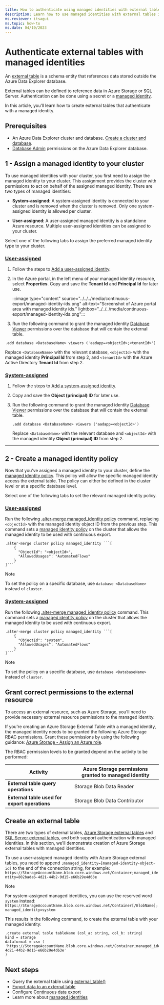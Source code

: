 ```yaml
---
title: How to authenticate using managed identities with external tables in Azure Data Explorer
description: Learn how to use managed identities with external tables in Azure Data Explorer cluster.
ms.reviewer: itsagui
ms.topic: how-to
ms.date: 04/19/2023
---
```


# Authenticate external tables with managed identities

An [external table](kusto/query/schema-entities/externaltables.md) is a schema entity that references data stored outside the Azure Data Explorer database.

External tables can be defined to reference data in Azure Storage or SQL Server. Authentication can be done using a secret or a [managed identity](managed-identities-overview.md).

In this article, you'll learn how to create external tables that authenticate with a managed identity.

## Prerequisites

* An Azure Data Explorer cluster and database. [Create a cluster and database](../../../create-cluster-database-portal.md).
* [Database Admin](../access-control/role-based-access-control.md) permissions on the Azure Data Explorer database.

## 1 - Assign a managed identity to your cluster

To use managed identities with your cluster, you first need to assign the managed identity to your cluster. This assignment provides the cluster with permissions to act on behalf of the assigned managed identity. There are two types of managed identities:

* **System-assigned**: A system-assigned identity is connected to your cluster and is removed when the cluster is removed. Only one system-assigned identity is allowed per cluster.

* **User-assigned**: A user-assigned managed identity is a standalone Azure resource. Multiple user-assigned identities can be assigned to your cluster.

Select one of the following tabs to assign the preferred managed identity type to your cluster.

### [User-assigned](#tab/user-assigned)

1. Follow the steps to [Add a user-assigned identity](../../../configure-managed-identities-cluster.md#add-a-user-assigned-identity).

1. In the Azure portal, in the left menu of your managed identity resource, select **Properties**. Copy and save the **Tenant Id** and **Principal Id** for later use.

    :::image type="content" source="../../../media/continuous-export/managed-identity-ids.png" alt-text="Screenshot of Azure portal area with managed identity ids." lightbox="../../../media/continuous-export/managed-identity-ids.png":::

1. Run the following command to grant the managed identity [Database Viewer](../access-control/role-based-access-control.md) permissions over the database that will contain the external table.

```kusto
.add database <DatabaseName> viewers ('aadapp=<objectId>;<tenantId>')
```

Replace `<DatabaseName>` with the relevant database, `<objectId>` with the managed identity **Principal Id** from step 2, and `<tenantId>` with the Azure Active Directory **Tenant Id** from step 2.

### [System-assigned](#tab/system-assigned)

1. Follow the steps to [Add a system-assigned identity](../../../configure-managed-identities-cluster.md#add-a-system-assigned-identity).

1. Copy and save the **Object (principal) ID** for later use.
  
1. Run the following command to grant the managed identity [Database Viewer](../access-control/role-based-access-control.md) permissions over the database that will contain the external table.

    ```kusto
    .add database <DatabaseName> viewers ('aadapp=<objectId>')
    ```

    Replace `<DatabaseName>` with the relevant database and `<objectId>` with the managed identity **Object (principal) ID** from step 2.

---

## 2 - Create a managed identity policy

Now that you've assigned a managed identity to your cluster, define the [managed identity policy](kusto/management/alter-managed-identity-policy-command.md). This policy will allow the specific managed identity access the external table. The policy can either be defined in the cluster level or at a specific database level.

Select one of the following tabs to set the relevant managed identity policy.

### [User-assigned](#tab/user-assigned)

Run the following [.alter-merge managed_identity policy](../alter-merge-managed-identity-policy-command.md) command, replacing `<objectId>` with the managed identity object ID from the previous step. This command sets a [managed identity policy](../../management/managed-identity-policy.md) on the cluster that allows the managed identity to be used with continuous export.

```kusto
.alter-merge cluster policy managed_identity ```[
    {
      "ObjectId": "<objectId>",
      "AllowedUsages": "AutomatedFlows"
    }
]```
```

> [!NOTE]
> To set the policy on a specific database, use `database <DatabaseName>` instead of `cluster`.

### [System-assigned](#tab/system-assigned)

Run the following [.alter-merge managed_identity policy](../alter-merge-managed-identity-policy-command.md) command. This command sets a [managed identity policy](../../management/managed-identity-policy.md) on the cluster that allows the managed identity to be used with continuous export.

```kusto
.alter-merge cluster policy managed_identity ```[
    {
      "ObjectId": "system",
      "AllowedUsages": "AutomatedFlows"
    }
]```
```

> [!NOTE]
> To set the policy on a specific database, use `database <DatabaseName>` instead of `cluster`.

## Grant correct permissions to the external resource

To access an external resource, such as Azure Storage, you'll need to provide necessary external resource permissions to the managed identity.  

If you're creating an Azure Storage External Table with a managed identity, the managed identity needs to be granted the following Azure Storage RBAC permissions. Grant these permissions by using the following guidance: [Azure Storage - Assign an Azure role](/azure/storage/blobs/assign-azure-role-data-access?tabs=portal#assign-an-azure-role).

The RBAC permission levels to be granted depend on the activity to be performed:

Activity | Azure Storage permissions granted to managed identity
|---|---|
| **External table query operations** | Storage Blob Data Reader
| **External table used for export operations** | Storage Blob Data Contributor

## Create an external table

There are two types of external tables, [Azure Storage external tables](kusto/management/external-tables-azurestorage-azuredatalake.md) and [SQL Server external tables](kusto/management/external-sql-tables.md), and both support authentication with managed identities. In this section, we'll demonstrate creation of Azure Storage external tables with managed identities.

To use a user-assigned managed identity with Azure Storage external tables, you need to append `;managed_identity=[managed-identity-object-id]` to the end of the connection string, for example: `https://StorageAccountName.blob.core.windows.net/Container;managed_identity=802bada6-4d21-44b2-9d15-e66b29e4d63e`

> [!NOTE]
> For system-assigned managed identities, you can use the reserved word `system` instead: <br>
>`https://StorageAccountName.blob.core.windows.net/Container[/BlobName];managed_identity=system`
    
This results in the following command, to create the external table with your managed identity:

```kusto
.create external table tableName (col_a: string, col_b: string)
kind = storage 
dataformat = csv (
'https://StorageAccountName.blob.core.windows.net/Container;managed_identity=802bada6-4d21-44b2-9d15-e66b29e4d63e'
)
```

## Next steps

* Query the external table using [external_table()](kusto/query/externaltablefunction.md)
* [Export data to an external table](kusto/management/data-export/export-data-to-an-external-table.md)
* Configure [Continuous data export](kusto/management/data-export/continuous-data-export.md)
* Learn more about [managed identities](../../../managed-identities-overview.md)
